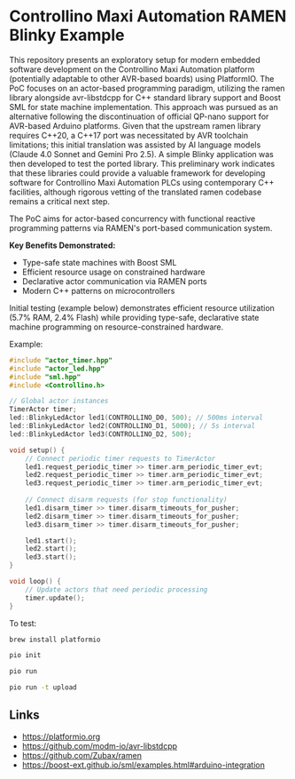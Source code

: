 # Controllino Maxi Automation RAMEN Blinky Example

This repository presents an exploratory setup for modern embedded software development on the Controllino Maxi Automation platform (potentially adaptable to other AVR-based boards) using PlatformIO. The PoC focuses on an actor-based programming paradigm, utilizing the ramen library alongside avr-libstdcpp for C++ standard library support and Boost SML for state machine implementation. This approach was pursued as an alternative following the discontinuation of official QP-nano support for AVR-based Arduino platforms. Given that the upstream ramen library requires C++20, a C++17 port was necessitated by AVR toolchain limitations; this initial translation was assisted by AI language models (Claude 4.0 Sonnet and Gemini Pro 2.5). A simple Blinky application was then developed to test the ported library. This preliminary work indicates that these libraries could provide a valuable framework for developing software for Controllino Maxi Automation PLCs using contemporary C++ facilities, although rigorous vetting of the translated ramen codebase remains a critical next step.

The PoC aims for actor-based concurrency with functional reactive programming patterns via RAMEN's port-based communication system.

**Key Benefits Demonstrated:**
- Type-safe state machines with Boost SML
- Efficient resource usage on constrained hardware  
- Declarative actor communication via RAMEN ports
- Modern C++ patterns on microcontrollers

Initial testing (example below) demonstrates efficient resource utilization (5.7% RAM, 2.4% Flash) while providing type-safe, declarative state machine programming on resource-constrained hardware. 


Example:

```cpp
#include "actor_timer.hpp"
#include "actor_led.hpp"
#include "sml.hpp"
#include <Controllino.h>

// Global actor instances
TimerActor timer;
led::BlinkyLedActor led1(CONTROLLINO_D0, 500); // 500ms interval
led::BlinkyLedActor led2(CONTROLLINO_D1, 5000); // 5s interval
led::BlinkyLedActor led3(CONTROLLINO_D2, 500);

void setup() {    
    // Connect periodic timer requests to TimerActor
    led1.request_periodic_timer >> timer.arm_periodic_timer_evt;
    led2.request_periodic_timer >> timer.arm_periodic_timer_evt;
    led3.request_periodic_timer >> timer.arm_periodic_timer_evt;
    
    // Connect disarm requests (for stop functionality)
    led1.disarm_timer >> timer.disarm_timeouts_for_pusher;
    led2.disarm_timer >> timer.disarm_timeouts_for_pusher;
    led3.disarm_timer >> timer.disarm_timeouts_for_pusher;

    led1.start();
    led2.start();
    led3.start();
}

void loop() {
    // Update actors that need periodic processing
    timer.update();
}
```

To test:

```bash
brew install platformio

pio init

pio run

pio run -t upload
```

## Links

- https://platformio.org
- https://github.com/modm-io/avr-libstdcpp
- https://github.com/Zubax/ramen
- https://boost-ext.github.io/sml/examples.html#arduino-integration
